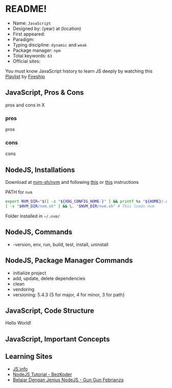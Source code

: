# README!
* Name: `JavaScript`
* Designed by: (year) at (location)
* First appeared:
* Paradigm:
* Typing discipline: `dynamic` and `weak`
* Package manager: `npm`
* Total keywords: `63`
* Official sites: 

You must know JavaScript history to learn JS deeply by watching this [Playlist](https://www.youtube.com/watch?v=Sh6lK57Cuk4&list=PL0vfts4VzfNixzfaQWwDUg3W5TRbE7CyI) by [Fireship](https://www.youtube.com/channel/UCsBjURrPoezykLs9EqgamOA)

## JavaScript, Pros & Cons
pros and cons in X

### pros
pros

### cons
cons

## NodeJS, Installations
Download at [nvm-sh/nvm](https://github.com/nvm-sh/nvm/blob/master/README.md) and following [this](https://github.com/nvm-sh/nvm/blob/master/README.md#installing-and-updating) or [this](https://www.taniarascia.com/how-to-install-and-use-node-js-and-npm-mac-and-windows/#install-nodejs-and-npm-1) instructions

PATH for `nvm`
```zsh
export NVM_DIR="$([ -z "${XDG_CONFIG_HOME-}" ] && printf %s "${HOME}/.nvm" || printf %s "${XDG_CONFIG_HOME}/nvm")"
[ -s "$NVM_DIR/nvm.sh" ] && \. "$NVM_DIR/nvm.sh" # This loads nvm
```

Folder installed in `~/.nvm/`

## NodeJS, Commands
* -version, env, run, build, test, install, uninstall

## NodeJS, Package Manager Commands
* initialize project
* add, update, delete dependencies
* clean
* vendoring
* versioning: 5.4.3 {5 for major, 4 for minor, 3 for path}

## JavaScript, Code Structure
Hello World!

## JavaScript, Important Concepts

## Learning Sites
* [JS.info](https://javascript.info/)
* [NodeJS Tutorial - BezKoder](https://www.bezkoder.com/node-js-tutorial/)
* [Belajar Dengan Jenius NodeJS - Gun Gun Febrianza](https://github.com/gungunfebrianza/Belajar-Dengan-Jenius-Node.js)
